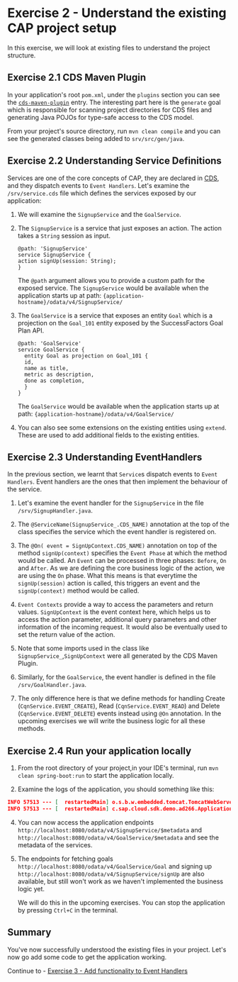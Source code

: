 # Exercise 2 - Understand the existing CAP project setup

In this exercise, we will look at existing files to understand the project structure.

## Exercise 2.1 CDS Maven Plugin

In your application's root `pom.xml`, under the `plugins` section you can see the [`cds-maven-plugin`](https://cap.cloud.sap/docs/java/assets/cds-maven-plugin-site/plugin-info.html) entry.
The interesting part here is the `generate` goal which is responsible for scanning project directories for CDS files and generating Java POJOs for type-safe access to the CDS model.

From your project's source directory, run `mvn clean compile` and you can see the generated classes being added to `srv/src/gen/java`.

## Exercise 2.2 Understanding Service Definitions

Services are one of the core concepts of CAP, they are declared in [CDS](https://cap.cloud.sap/docs/about/#service-definitions-in-cds), and they dispatch events to `Event Handlers`.
Let's examine the `/srv/service.cds` file which defines the services exposed by our application:
   
1. We will examine the `SignupService` and the `GoalService`. 

2. The `SignupService` is a service that just exposes an action. The action takes a `String` session as input.
   ```
   @path: 'SignupService'
   service SignupService {
   action signUp(session: String);
   }
   ```
   The `@path` argument allows you to provide a custom path for the exposed service. 
   The `SignupService` would be available when the application starts up at path: `{application-hostname}/odata/v4/SignupService/`

3. The `GoalService` is a service that exposes an entity `Goal` which is a projection on the `Goal_101` entity exposed by the SuccessFactors Goal Plan API.
   ```
   @path: 'GoalService'
   service GoalService {
     entity Goal as projection on Goal_101 {
     id,
     name as title,
     metric as description,
     done as completion,
     }
   }
   ```
   The `GoalService` would be available when the application starts up at path: `{application-hostname}/odata/v4/GoalService/`

4. You can also see some extensions on the existing entities using `extend`. These are used to add additional fields to the existing entities.

## Exercise 2.3 Understanding EventHandlers

In the previous section, we learnt that `Service`s dispatch events to `Event Handlers`.
Event handlers are the ones that then implement the behaviour of the service.

1. Let's examine the event handler for the `SignupService` in the file `/srv/SignupHandler.java`.

2. The `@ServiceName(SignupService_.CDS_NAME)` annotation at the top of the class specifies the service which the event handler is registered on. 

3. The `@On( event = SignUpContext.CDS_NAME)` annotation on top of the method `signUp(context)` specifies the `Event Phase` at which the method would be called.
   An `Event` can be processed in three phases: `Before`, `On` and `After`. As we are defining the core business logic of the action, we are using the `On` phase.
   What this means is that everytime the `signUp(session)` action is called, this triggers an event and the `signUp(context)` method would be called.

4. `Event Contexts` provide a way to access the parameters and return values. `SignUpContext` is the event context here, which helps us to access the action parameter, additional query parameters and other information of the incoming request.
   It would also be eventually used to set the return value of the action.

5. Note that some imports used in the class like `SignupService_`,`SignUpContext` were all generated by the CDS Maven Plugin.

6. Similarly, for the `GoalService`, the event handler is defined in the file `/srv/GoalHandler.java`.

7. The only difference here is that we define methods for handling Create (`CqnService.EVENT_CREATE`), Read (`CqnService.EVENT_READ`) and Delete (`CqnService.EVENT_DELETE`) events instead using `@On` annotation.
   In the upcoming exercises we will write the business logic for all these methods.

## Exercise 2.4 Run your application locally

1. From the root directory of your project,in your IDE's terminal, run `mvn clean spring-boot:run` to start the application locally.

2. Examine the logs of the application, you should something like this:
```json
INFO 57513 --- [  restartedMain] o.s.b.w.embedded.tomcat.TomcatWebServer  : Tomcat started on port(s): 8080 (http) with context path ''
INFO 57513 --- [  restartedMain] c.sap.cloud.sdk.demo.ad266.Application   : Started Application in 2.348 seconds (process running for 2.759)
```

4. You can now access the application endpoints `http://localhost:8080/odata/v4/SignupService/$metadata` and `http://localhost:8080/odata/v4/GoalService/$metadata` and see the metadata of the services.

5. The endpoints for fetching goals `http://localhost:8080/odata/v4/GoalService/Goal` and signing up `http://localhost:8080/odata/v4/SignupService/signUp` are also available, but still won't work as we haven't implemented the business logic yet. 

   We will do this in the upcoming exercises. You can stop the application by pressing `Ctrl+C` in the terminal.

## Summary

You've now successfully understood the existing files in your project. Let's now go add some code to get the application working.

Continue to - [Exercise 3 - Add functionality to Event Handlers](../ex3_/README.md)
